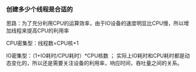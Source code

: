 ### 创建多少个线程是合适的

思路：为了充分利用CPU的运算效率，由于IO设备的速度明显比CPU慢，所以增加线程来提高CPU的利用率

CPU密集型：线程数=CPU核+1

IO密集型：（1+IO耗时/CPU耗时）*CPU核数 ； 实际上IO耗时和CPU耗时都是动态变化的，所以还是需要关注设备的利用率，响应时间，吞吐量之间的关系。